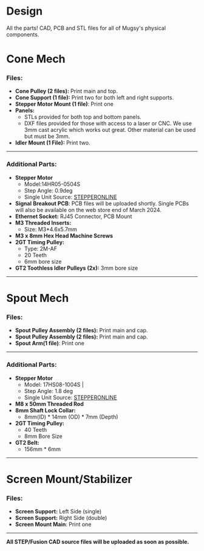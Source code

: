 # Design
All the parts! CAD, PCB and STL files for all of Mugsy's physical components. 

# Cone Mech
### Files:
* **Cone Pulley (2 files):** Print main and top.
* **Cone Support (1 file):** Print two for both left and right supports.
* **Stepper Motor Mount (1 file)**: Print one
* **Panels:** 
  * STLs provided for both top and bottom panels.
  * DXF files provided for those with access to a laser or CNC. We use 3mm cast acrylic which works out great. Other material can be used but must be 3mm. 
* **Idler Mount (1 File):** Print two.
- - -
### Additional Parts:
* **Stepper Motor**
  * Model:14HR05-0504S
  * Step Angle: 0.9deg
  * Single Unit Source: [STEPPERONLINE](https://www.omc-stepperonline.com/round-nema-14-bipolar-0-9deg-7ncm-9-91oz-in-0-5a-8-5v-36x12mm-4-wires-14hr05-0504s)
* **Signal** **Breakout PCB**: PCB files will be uploaded shortly. Single PCBs will also be available on the web store end of March 2024. 
* **Ethernet Socket:** RJ45 Connector, PCB Mount
* **M3 Threaded Inserts:**
  * Size: M3*4.6x5.7mm
* **M3 x 8mm Hex Head Machine Screws**
* **2GT Timing Pulley:** 
  * Type: 2M-AF
  * 20 Teeth
  * 6mm bore size
* **GT2 Toothless  Idler Pulleys (2x):** 3mm bore size
- - -
# Spout Mech
### Files:
* ****Spout Pulley Assembly (2 files):**** Print main and cap.
* ****Spout Pulley Assembly (2 files):**** Print main and cap.
* ****Spout Arm(1 file)****: Print one
- - -
### Additional Parts:
* ****Stepper Motor****
  * Model: 17HS08-1004S |
  * Step Angle: 1.8 deg
  * Single Unit Source: [STEPPERONLINE](https://www.omc-stepperonline.com/nema-17-bipolar-1-8deg-16ncm-22-6oz-in-1a-3-7v-42x42x20mm-4-wires-17hs08-1004s)
* ****M8 x 50mm Threaded Rod****
* ****8mm Shaft Lock Collar:**** 
  * 8mm(ID) * 14mm (OD) * 7mm (Depth)
* ****2GT Timing Pulley:****
  * 40 Teeth 
  * 8mm Bore Size
* ****GT2 Belt:**** 
  * 156mm * 6mm
- - -
# Screen Mount/Stabilizer
### Files:
* ****Screen Support:**** Left Side (single)
* ****Screen Support:**** Right Side (double)
* ****Screen Mount Main****: Print one
- - -
****All STEP/Fusion CAD source files will be uploaded as soon as possible.**** 
